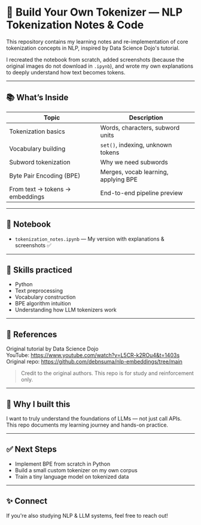 # 🧠 Build Your Own Tokenizer — NLP Tokenization Notes & Code

This repository contains my learning notes and re-implementation of core tokenization concepts in NLP, inspired by Data Science Dojo's tutorial.

I recreated the notebook from scratch, added screenshots (because the original images do not download in `.ipynb`), and wrote my own explanations to deeply understand how text becomes tokens.

---

## 📚 What’s Inside

| Topic | Description |
|---|---|
Tokenization basics | Words, characters, subword units  
Vocabulary building | `set()`, indexing, unknown tokens  
Subword tokenization | Why we need subwords  
Byte Pair Encoding (BPE) | Merges, vocab learning, applying BPE  
From text → tokens → embeddings | End-to-end pipeline preview  

---

## 📓 Notebook
- `tokenization_notes.ipynb` — My version with explanations & screenshots ✅

---

## 🧪 Skills practiced
- Python
- Text preprocessing
- Vocabulary construction
- BPE algorithm intuition
- Understanding how LLM tokenizers work

---

## 📎 References

Original tutorial by Data Science Dojo  
YouTube: https://www.youtube.com/watch?v=L5CR-k2ROu4&t=1403s  
Original repo: https://github.com/debnsuma/nlp-embeddings/tree/main
> Credit to the original authors. This repo is for study and reinforcement only.

---

## 🚀 Why I built this
I want to truly understand the foundations of LLMs — not just call APIs.  
This repo documents my learning journey and hands-on practice.

---

## ✅ Next Steps
- Implement BPE from scratch in Python
- Build a small custom tokenizer on my own corpus
- Train a tiny language model on tokenized data

---

## ✨ Connect
If you're also studying NLP & LLM systems, feel free to reach out!
